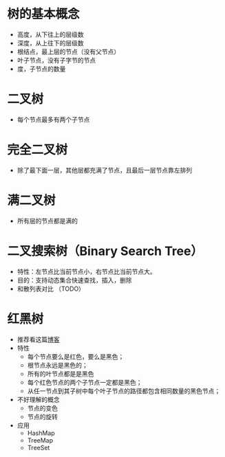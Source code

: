 # 树的基本概念
- 高度，从下往上的层级数
- 深度，从上往下的层级数
- 根结点，最上层的节点（没有父节点）
- 叶子节点，没有子字节的节点
- 度，子节点的数量 

# 二叉树
- 每个节点最多有两个子节点

# 完全二叉树
- 除了最下面一层，其他层都充满了节点，且最后一层节点靠左排列

# 满二叉树
- 所有层的节点都是满的

# 二叉搜索树（Binary Search Tree）
- 特性：左节点比当前节点小，右节点比当前节点大。
- 目的：支持动态集合快速查找，插入，删除
- 和散列表对比 （TODO）
# 红黑树
- 推荐看这篇[博客](https://mp.weixin.qq.com/s/-8JFh5iLr88XA4AJ9mMf6g)
- 特性
    - 每个节点要么是红色，要么是黑色；
    - 根节点永远是黑色的；
    - 所有的叶节点都是是黑色
    - 每个红色节点的两个子节点一定都是黑色；
    - 从任一节点到其子树中每个叶子节点的路径都包含相同数量的黑色节点；
- 不好理解的概念
    - 节点的变色
    - 节点的旋转
- 应用
    - HashMap
    - TreeMap
    - TreeSet

